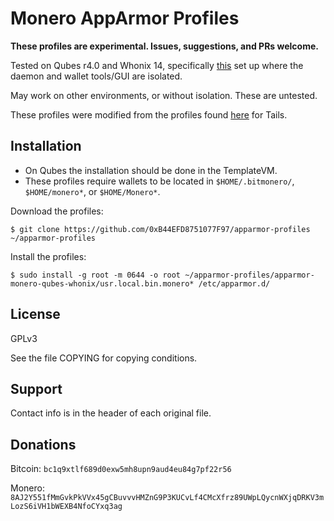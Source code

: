 <!--
## Copyright (C) 2018 0xB44EFD8751077F97 <0xB44EFD8751077F97@firemail.cc>
## Email PGP key: 0x1459B25A910FB2ADA81F3A2ECEB6855A143465B2
## https://github.com/0xB44EFD8751077F97/apparmor-profiles/apparmor-monero-qubes-whonix
## See the file COPYING for copying conditions.
-->
# Monero AppArmor Profiles
**These profiles are experimental. Issues, suggestions, and PRs welcome.**

Tested on Qubes r4.0 and Whonix 14, specifically [this](https://gist.github.com/0xB44EFD8751077F97/b9eb818bf4da80411757a0e2293769c8) set up where the daemon and wallet tools/GUI are isolated.

May work on other environments, or without isolation. These are untested.

These profiles were modified from the profiles found [here](https://github.com/garlicgambit/apparmor-monero-tails) for Tails.
## Installation
+ On Qubes the installation should be done in the TemplateVM.
+ These profiles require wallets to be located in `$HOME/.bitmonero/`, `$HOME/monero*`, or `$HOME/Monero*`.

Download the profiles:

```
$ git clone https://github.com/0xB44EFD8751077F97/apparmor-profiles ~/apparmor-profiles
```

Install the profiles:

```
$ sudo install -g root -m 0644 -o root ~/apparmor-profiles/apparmor-monero-qubes-whonix/usr.local.bin.monero* /etc/apparmor.d/
```
## License

GPLv3

See the file COPYING for copying conditions.
## Support
Contact info is in the header of each original file.
## Donations
Bitcoin: `bc1q9xtlf689d0exw5mh8upn9aud4eu84g7pf22r56`

Monero: `8AJ2Y551fMmGvkPkVVx45gCBuvvvHMZnG9P3KUCvLf4CMcXfrz89UWpLQycnWXjqDRKV3mLozS6iVH1bWEXB4NfoCYxq3ag`
